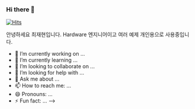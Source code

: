 ### Hi there 👋

 [![Hits](https://hits.seeyoufarm.com/api/count/incr/badge.svg?url=https%3A%2F%2Fgithub.com%2Fandxor72)](https://hits.seeyoufarm.com) 
	
  </div>
안녕하세요 최재현입니다. Hardware 엔지니어이고 여러 예제 개인용으로 사용중입니다.


- 🔭 I’m currently working on ...
- 🌱 I’m currently learning ...
- 👯 I’m looking to collaborate on ...
- 🤔 I’m looking for help with ...
- 💬 Ask me about ...
- 📫 How to reach me: ...
- 😄 Pronouns: ...
- ⚡ Fun fact: ...
-->
